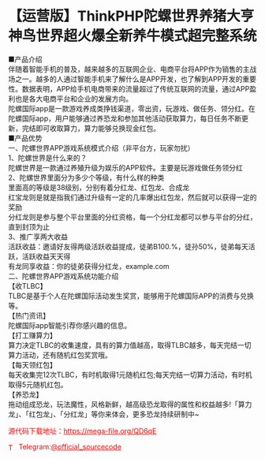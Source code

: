 # 【运营版】ThinkPHP陀螺世界养猪大亨神鸟世界超火爆全新养牛模式超完整系统

■产品介绍<br>伴随着智能手机的普及，越来越多的互联网企业、电商平台将APP作为销售的主战场之一。越多的人通过智能手机来了解什么是APP开发，也了解到APP开发的重要性。数据表明，APP给手机电商带来的流量超过了传统互联网的流量，通过APP盈利也是各大电商平台和企业的发展方向。<br>陀螺国际app是一款游戏养成类挣钱渠道，零出资，玩游戏、做任务、领分红。在陀螺国际app，用户能够通过养恐龙和参加其他活动获取算力，每日任务不断更新，完结即可收取算力，算力能够兑换现金红包。<br>■产品优势<br>一、陀螺世界APP游戏系统模式介绍（非平台方，玩家勿扰）<br>1、陀螺世界是什么来的？<br>陀螺世界是一款通过养殖升级为娱乐的APP软件。主要是玩游戏做任务领分红<br>2、陀螺世界里面分为多少个等级，有什么样的种类<br>里面高的等级是38级别，分别有着分红龙、红包龙、合成龙<br>红宝龙则是就是指我们通过升级有一定的几率爆出红包龙，然后就可以获得一定的奖励<br>分红龙则是参与整个平台里面的分红资格，每一个分红龙都可以参与平台的分红，直到封顶为止<br>3、推广享两大收益<br>活跃收益：邀请好友得两级活跃收益提成，徒弟B100.%，徒孙50%，徒弟每天活跃，活跃收益天天得<br>有龙同享收益：你的徒弟获得分红龙，example.com<br>二、陀螺世界APP游戏系统功能介绍<br>【收TLBC】<br>TLBC是基于个人在陀螺国际活动发生奖赏，能够用于陀螺国际APP的消费与兑换等。<br>【热门资讯】<br>陀螺国际app智能引荐你感兴趣的信息。<br>【打工赚算力】<br>算力决定TLBC的收集速度，具有的算力值越高，取得TLBC越多，每天完结一切算力活动，还有随机红包奖赏哦。<br>【每天领红包】<br>每天收集完12次TLBC，有时机取得1元随机红包;每天完结一切算力活动，有时机取得5元随机红包。<br>【养恐龙】<br>拖动组成恐龙，玩法魔性，风格新鲜，越高级恐龙取得的属性和权益越多!「算力龙」、「红包龙」、「分红龙」等你来体会，更多恐龙持续研制中~<br>


<p style="color: red;">源代码下载地址：<a href="https://mega-file.org/QD6qE" style="color: red;">https://mega-file.org/QD6qE</a></p><p style="color: red;"><img src="https://cdn-icons-png.flaticon.com/512/2111/2111646.png" alt="Telegram Icon" style="width: 16px; vertical-align: middle; margin-right: 5px;">Telegram:<a href="https://t.me/official_sourcecode" style="color: red;">@official_sourcecode</a></p>